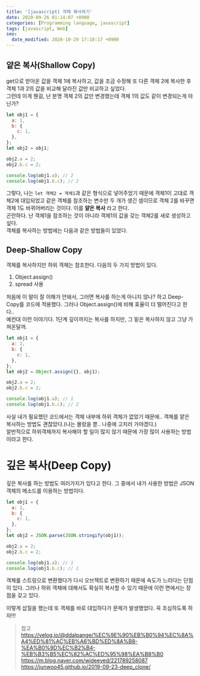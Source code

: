 ```yaml
---
title: '[javascript] 객체 복사하기'
date: 2020-09-26 01:14:07 +0900
categories: [Programming language, javascript]
tags: [javascript, Web]
seo:
  date_modified: 2020-10-29 17:18:17 +0900
---
```


## 얕은 복사(Shallow Copy)

get으로 받아온 값을 객체 1에 복사하고, 값을 조금 수정해 또 다른 객체 2에 복사한 후 객체 1과 2의 값을 비교해 달라진 값만 비교하고 싶었다.  
그런데 이게 웬걸, 난 분명 객체 2의 값만 변경했는데 객체 1의 값도 같이 변경되는게 아닌가?

```javascript
let obj1 = {
  a: 1,
  b: {
    c: 1,
  },
};
let obj2 = obj1;

obj2.a = 2;
obj2.b.c = 2;

console.log(obj1.a); // 2
console.log(obj1.b.c); // 2
```

그렇다, 나는 `let 객체2 = 객체1`과 같은 형식으로 넣어주었기 때문에 객체1이 고대로 객체2에 대입되었고 같은 객체를 참조하는 변수만 두 개가 생긴 셈이므로 객체 2를 바꾸면 객체 1도 바뀌어버리는 것이다. 이를 **얕은 복사** 라고 한다.  
곤란하다. 난 객체1을 참조하는 것이 아니라 객체1의 값을 갖는 객체2를 새로 생성하고 싶다.  
객체를 복사하는 방법에는 다음과 같은 방법들이 있었다.

## Deep-Shallow Copy

객체를 복사하지만 하위 객체는 참조한다. 다음의 두 가지 방법이 있다.

1. Object.assign()
2. spread 사용

처음에 이 말이 잘 이해가 안돼서, 그러면 복사를 하는게 아니지 않나? 하고 Deep-Copy를 코드에 적용했다. 그러나 Object.assign()에 비해 효율이 더 떨어진다고 한다..  
예컨대 이런 이야기다. 1단계 깊이까지는 복사를 하지만, 그 밑은 복사하지 않고 그냥 가져온달까.

```javascript
let obj1 = {
  a: 1,
  b: {
    c: 1,
  },
};
let obj2 = Object.assign({}, obj1);

obj2.a = 2;
obj2.b.c = 2;

console.log(obj1.a); // 1
console.log(obj1.b.c); // 2
```

사실 내가 필요했던 코드에서는 객체 내부에 하위 객체가 없었기 때문에.. 객체를 얕은 복사하는 방법도 괜찮았다.(나는 몰랐을 뿐.. 나중에 고치러 가야겠다.)  
알반적으로 하위객체까지 복사해야 할 일이 많지 않기 때문에 가장 많이 사용하는 방법이라고 한다.

# 깊은 복사(Deep Copy)

깊은 복사를 하는 방법도 여러가지가 있다고 한다.
그 중에서 내가 사용한 방법은 JSON 객체의 메소드를 이용하는 방법이다.

```javascript
let obj1 = {
  a: 1,
  b: {
    c: 1,
  },
};
let obj2 = JSON.parse(JSON.stringify(obj1));

obj2.a = 2;
obj2.b.c = 2;

console.log(obj1.a); // 1
console.log(obj1.b.c); // 1
```

객체를 스트링으로 변환했다가 다시 오브젝트로 변환하기 때문에 속도가 느리다는 단점이 있다. 그러나 하위 객체에 대해서도 확실히 복사할 수 있기 때문에 이런 면에서는 장점을 갖고 있다.

이렇게 삽질을 했는데 또 객체를 바로 대입하다가 문제가 발생했었다.
꼭 조심하도록 하자!!!

> 참고
> https://velog.io/@ddalpange/%EC%9E%90%EB%B0%94%EC%8A%A4%ED%81%AC%EB%A6%BD%ED%8A%B8-%EA%B0%9D%EC%B2%B4-%EB%B3%B5%EC%82%AC%ED%95%98%EA%B8%B0  
> https://m.blog.naver.com/wideeyed/221789258087  
> https://junwoo45.github.io/2019-09-23-deep_clone/
